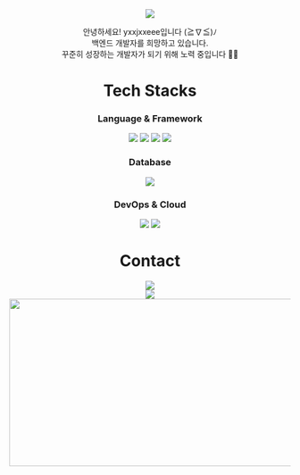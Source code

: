 <div align="center">
  <img src="https://capsule-render.vercel.app/api?type=Waving&animation=fadeIn&color=ECFAE5&height=180&section=header&text=yxxjxxeee&fontSize=60&animation=fadeIn&fontAlignY=35&desc=Backend%20Engineer&descAlignY=51&descAlign=62" style="max-width: 100%;" />
  
  안녕하세요! yxxjxxeee입니다 (≧∇≦)ﾉ<br/>
  백엔드 개발자를 희망하고 있습니다.<br/>
  꾸준히 성장하는 개발자가 되기 위해 노력 중입니다 💪🏻
</div>

<h1 align="center"> Tech Stacks </h1>
  <h3 align="center">Language & Framework</h3>
  <div align="center">
    <img src="https://img.shields.io/badge/Java-007396?style=for-the-badge&logo=java&logoColor=white" />
    <img src="https://img.shields.io/badge/JavaScript-F7DF1E?style=for-the-badge&logo=javascript&logoColor=black" />
    <img src="https://img.shields.io/badge/Spring_Boot-6DB33F?style=for-the-badge&logo=springboot&logoColor=white" />
    <img src="https://img.shields.io/badge/Node.js-339933?style=for-the-badge&logo=node.js&logoColor=white" />
  </div>
  
  <h3 align="center">Database</h3>
  <div align="center">
    <img src="https://img.shields.io/badge/MySQL-4479A1?style=for-the-badge&logo=mysql&logoColor=white" />
  </div>
  
  <h3 align="center"> DevOps & Cloud</h3>
  <div align="center">
    <img src="https://img.shields.io/badge/Git-F05032?style=for-the-badge&logo=git&logoColor=white" />
    <img src="https://img.shields.io/badge/GitHub-181717?style=for-the-badge&logo=github&logoColor=white" />
</div>

<h1 align="center"> Contact </h1>
<div align="center">
  <a href="https://yje44428.tistory.com" target="_blank" rel="noopener noreferrer">
    <img src="https://img.shields.io/badge/TISTORY-FF5722?style=for-the-badge&logo=tistory&logoColor=ffffff" />
  </a>
  <br />
  <a href="mailto:c0d1ngyje@gmail.com" target="_blank" rel="noopener noreferrer">
    <img src="https://img.shields.io/badge/Gmail-D14836?style=for-the-badge&logo=gmail&logoColor=white" />
  </a>
  <br />
  <a href="https://www.gitanimals.org/en_US?utm_medium=image&utm_source=yxxjxxeee&utm_content=farm">
  <img src="https://render.gitanimals.org/farms/yxxjxxeee" width="600" height="300"/>
  </a>
</div>
